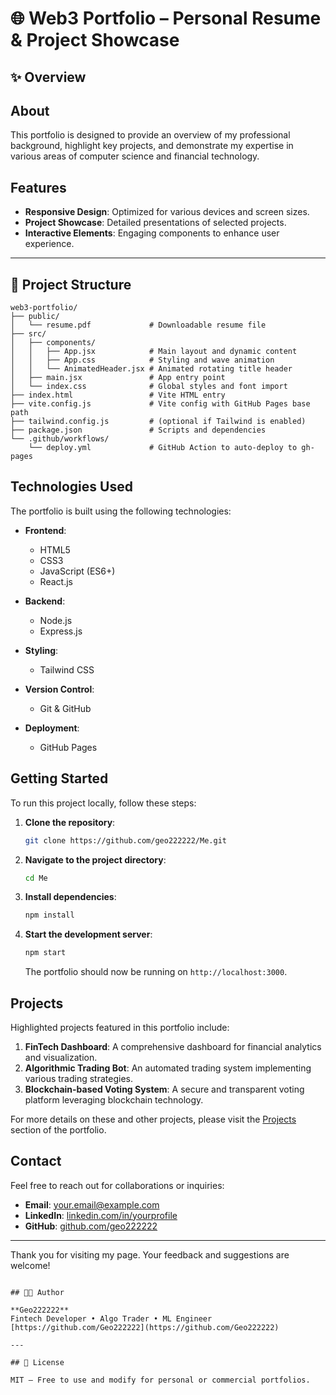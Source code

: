 # 🌐 Web3 Portfolio – Personal Resume & Project Showcase

## ✨ Overview

## About

This portfolio is designed to provide an overview of my professional background, highlight key projects, and demonstrate my expertise in various areas of computer science and financial technology.

## Features

- **Responsive Design**: Optimized for various devices and screen sizes.
- **Project Showcase**: Detailed presentations of selected projects.
- **Interactive Elements**: Engaging components to enhance user experience.

---

## 📁 Project Structure

```
web3-portfolio/
├── public/
│   └── resume.pdf             # Downloadable resume file
├── src/
│   ├── components/
│   │   ├── App.jsx            # Main layout and dynamic content
│   │   ├── App.css            # Styling and wave animation
│   │   └── AnimatedHeader.jsx # Animated rotating title header
│   ├── main.jsx               # App entry point
│   └── index.css              # Global styles and font import
├── index.html                 # Vite HTML entry
├── vite.config.js             # Vite config with GitHub Pages base path
├── tailwind.config.js         # (optional if Tailwind is enabled)
├── package.json               # Scripts and dependencies
└── .github/workflows/
    └── deploy.yml             # GitHub Action to auto-deploy to gh-pages
```

## Technologies Used

The portfolio is built using the following technologies:

- **Frontend**:
  - HTML5
  - CSS3
  - JavaScript (ES6+)
  - React.js

- **Backend**:
  - Node.js
  - Express.js

- **Styling**:
  - Tailwind CSS

- **Version Control**:
  - Git & GitHub

- **Deployment**:
  - GitHub Pages

## Getting Started

To run this project locally, follow these steps:

1. **Clone the repository**:

   ```bash
   git clone https://github.com/geo222222/Me.git
   ```

2. **Navigate to the project directory**:

   ```bash
   cd Me
   ```

3. **Install dependencies**:

   ```bash
   npm install
   ```

4. **Start the development server**:

   ```bash
   npm start
   ```

   The portfolio should now be running on `http://localhost:3000`.

## Projects

Highlighted projects featured in this portfolio include:

1. **FinTech Dashboard**: A comprehensive dashboard for financial analytics and visualization.
2. **Algorithmic Trading Bot**: An automated trading system implementing various trading strategies.
3. **Blockchain-based Voting System**: A secure and transparent voting platform leveraging blockchain technology.

For more details on these and other projects, please visit the [Projects](#projects) section of the portfolio.

## Contact

Feel free to reach out for collaborations or inquiries:

- **Email**: [your.email@example.com](mailto:your.email@example.com)
- **LinkedIn**: [linkedin.com/in/yourprofile](https://linkedin.com/in/yourprofile)
- **GitHub**: [github.com/geo222222](https://github.com/geo222222)

---

Thank you for visiting my page. Your feedback and suggestions are welcome!
```

## 🧑‍💻 Author

**Geo222222**  
Fintech Developer • Algo Trader • ML Engineer  
[https://github.com/Geo222222](https://github.com/Geo222222)

---

## 📄 License

MIT — Free to use and modify for personal or commercial portfolios.
